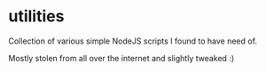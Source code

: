 # utilities
Collection of various simple NodeJS scripts I found to have need of.

Mostly stolen from all over the internet and slightly tweaked :)

